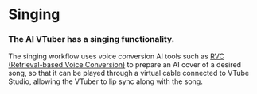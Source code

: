 # Singing

### The AI VTuber has a singing functionality.

The singing workflow uses voice conversion AI tools such as [RVC (Retrieval-based Voice Conversion)](https://github.com/RVC-Project/Retrieval-based-Voice-Conversion-WebUI/blob/main/docs/en/README.en.md) to prepare an AI cover of a desired song, so that it can be played through a virtual cable connected to VTube Studio, allowing the VTuber to lip sync along with the song.
